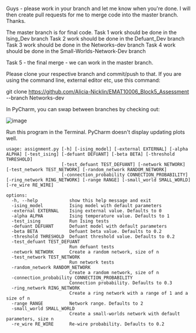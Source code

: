 Guys - please work in your branch and let me know when you're done. I will then create pull requests for me to merge code into the master branch. Thanks.

The master branch is for final code.
Task 1 work should be done in the Ising_Dev branch
Task 2 work should be done in the Defuant_Dev branch
Task 3 work should be done in the Networks-dev branch
Task 4 work should be done in the Small-Worlds-Network-Dev branch

Task 5 - the final merge - we can work in the master branch.

Please clone your respective branch and commit/push to that.
If you are using the command line, external editor etc, use this command:

  git clone https://github.com/Alicia-Nicklin/EMAT10006_Block5_Assessment --branch Networks-dev

In PyCharm, you can swap between branches by checking out:

![image](https://github.com/Alicia-Nicklin/EMAT10006_Block5_Assessment/assets/154427982/5ba5c940-b7bc-4ee5-a654-0bb244621297)

Run this program in the Terminal. PyCharm doesn't display updating plots well.

```
usage: assignment.py [-h] [-ising_model] [-external EXTERNAL] [-alpha ALPHA] [-test_ising] [-defuant DEFUANT] [-beta BETA] [-threshold THRESHOLD]
                     [-test_defuant TEST_DEFUANT] [-network NETWORK] [-test_network TEST_NETWORK] [-random_network RANDOM_NETWORK]
                     [-connection_probability CONNECTION_PROBABILITY] [-ring_network RING_NETWORK] [-range RANGE] [-small_world SMALL_WORLD] [-re_wire RE_WIRE]

options:
  -h, --help            show this help message and exit
  -ising_model          Ising model with default parameters
  -external EXTERNAL    Ising external value. Defaults to 0
  -alpha ALPHA          Ising temperature value. Defaults to 1
  -test_ising           Run Ising tests
  -defuant DEFUANT      Defuant model with default parameters
  -beta BETA            Defuant beta value. Defaults to 0.2
  -threshold THRESHOLD  Defuant threshold value. Defaults to 0.2
  -test_defuant TEST_DEFUANT
                        Run defuant tests
  -network NETWORK      Create a random network, size of n
  -test_network TEST_NETWORK
                        Run network tests
  -random_network RANDOM_NETWORK
                        Create a random network, size of n
  -connection_probability CONNECTION_PROBABILITY
                        Connection probability. Defaults to 0.3
  -ring_network RING_NETWORK
                        Create a ring network with a range of 1 and a size of n
  -range RANGE          Network range. Defaults to 2
  -small_world SMALL_WORLD
                        Create a small-worlds network with default parameters, size n
  -re_wire RE_WIRE      Re-wire probability. Defaults to 0.2
```
